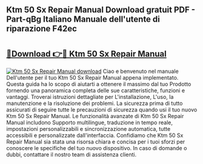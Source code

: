 ## Ktm 50 Sx Repair Manual Download gratuit PDF - Part-qBg Italiano Manuale dell'utente di riparazione F42ec

# <h2><a href="http://dfbmlu.blite.top/?on=Ktm+50+Sx+Repair+Manual">🔗Download 👉🔴 Ktm 50 Sx Repair Manual</a></h2>

[![Ktm 50 Sx Repair Manual download](https://i.imgur.com/lujVjoI.png)](http://dfbmlu.blite.top/?on=Ktm+50+Sx+Repair+Manual)
Ciao e benvenuto nel manuale Dell'utente per il tuo Ktm 50 Sx Repair Manual appena implementato. Questa guida ha lo scopo di aiutarti a ottenere il massimo dal tuo Prodotto fornendo una panoramica completa delle sue caratteristiche, funzioni e vantaggi. Troverai istruzioni dettagliate per L'installazione, L'uso, la manutenzione e la risoluzione dei problemi. La sicurezza prima di tutto assicurati di seguire tutte le precauzioni di sicurezza quando usi il tuo nuovo Ktm 50 Sx Repair Manual. Le funzionalità avanzate di Ktm 50 Sx Repair Manual includono Supporto multilingue, traduzione in tempo reale, impostazioni personalizzabili e sincronizzazione automatica, tutte accessibili e personalizzate dall'interfaccia. Confidiamo che Ktm 50 Sx Repair Manual sia stata una risorsa chiara e concisa per i tuoi sforzi per conoscere le specifiche del tuo nuovo dispositivo. In caso di domande o dubbi, contattare il nostro team di assistenza clienti.
